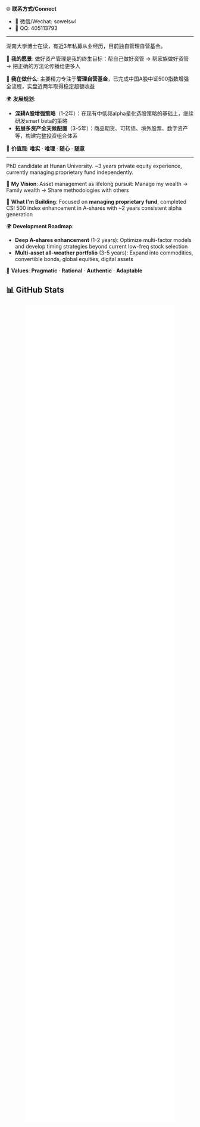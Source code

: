 🌐 **联系方式/Connect**
- 💬 微信/Wechat: sowelswl
- 📱 QQ: 405113793
---

湖南大学博士在读，有近3年私募从业经历，目前独自管理自营基金。

🎯 **我的愿景**: 做好资产管理是我的终生目标：帮自己做好资管 → 帮家族做好资管 → 把正确的方法论传播给更多人

🚀 **我在做什么**: 主要精力专注于**管理自营基金**，已完成中国A股中证500指数增强全流程，实盘近两年取得稳定超额收益

🌍 **发展规划**:
- **深耕A股增强策略**（1-2年）：在现有中低频alpha量化选股策略的基础上，继续研发smart beta的策略
- **拓展多资产全天候配置**（3-5年）：商品期货、可转债、境外股票、数字资产等，构建完整投资组合体系

💭 **价值观**: **唯实** · **唯理** · **随心** · **随意**

---

PhD candidate at Hunan University. ~3 years private equity experience, currently managing proprietary fund independently.

🎯 **My Vision**: Asset management as lifelong pursuit: Manage my wealth → Family wealth → Share methodologies with others

🚀 **What I'm Building**: Focused on **managing proprietary fund**, completed CSI 500 index enhancement in A-shares with ~2 years consistent alpha generation

🌍 **Development Roadmap**:
- **Deep A-shares enhancement** (1-2 years): Optimize multi-factor models and develop timing strategies beyond current low-freq stock selection
- **Multi-asset all-weather portfolio** (3-5 years): Expand into commodities, convertible bonds, global equities, digital assets

💭 **Values**: **Pragmatic** · **Rational** · **Authentic** · **Adaptable**



## 📊 GitHub Stats

<div align="center">

<!-- 📊 综合统计图表（包含三维贡献日历和多种插件） -->
<img src="https://raw.githubusercontent.com/sowelswl/sowelswl/main/metrics.svg" alt="GitHub Metrics" width="80%"/>


</div>